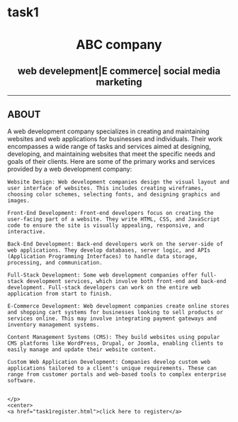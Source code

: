 # task1
<!DOCTYPE html>
<html>
    <head>
    <title>company details</title>
</head>
<body>
<center>
<h1> ABC company</h1>
<h2> web develepment|E commerce| social media marketing</h2>
<hr>
</center>
<p>
    <h2>ABOUT</h2>
</p>

   <p>A web development company specializes in creating and maintaining websites and web applications for businesses and individuals. Their work encompasses a wide range of tasks and services aimed at designing, developing, and maintaining websites that meet the specific needs and goals of their clients. Here are some of the primary works and services provided by a web development company:

    Website Design: Web development companies design the visual layout and user interface of websites. This includes creating wireframes, choosing color schemes, selecting fonts, and designing graphics and images.
    
    Front-End Development: Front-end developers focus on creating the user-facing part of a website. They write HTML, CSS, and JavaScript code to ensure the site is visually appealing, responsive, and interactive.
    
    Back-End Development: Back-end developers work on the server-side of web applications. They develop databases, server logic, and APIs (Application Programming Interfaces) to handle data storage, processing, and communication.
    
    Full-Stack Development: Some web development companies offer full-stack development services, which involve both front-end and back-end development. Full-stack developers can work on the entire web application from start to finish.
    
    E-Commerce Development: Web development companies create online stores and shopping cart systems for businesses looking to sell products or services online. This may involve integrating payment gateways and inventory management systems.
    
    Content Management Systems (CMS): They build websites using popular CMS platforms like WordPress, Drupal, or Joomla, enabling clients to easily manage and update their website content.
    
    Custom Web Application Development: Companies develop custom web applications tailored to a client's unique requirements. These can range from customer portals and web-based tools to complex enterprise software.
    
    
    </p> 
    <center>
    <a href="task1register.html">click here to register</a>
</center>

</body>




</html>